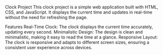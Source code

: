 Clock Project
This clock project is a simple web application built with HTML, CSS, and JavaScript. It displays the current time and updates in real-time without the need for refreshing the page.

Features
Real-Time Clock: The clock displays the current time accurately, updating every second.
Minimalistic Design: The design is clean and minimalistic, making it easy to read the time at a glance.
Responsive Layout: The clock is responsive and adapts to different screen sizes, ensuring a consistent user experience across devices.
